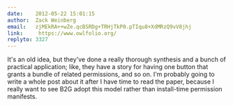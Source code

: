 ```yaml
---
date:    2012-05-22 15:01:15
author:  Zack Weinberg
email:   zjMEkRA++wZe.qcBSRDg+TRHjTkP0.pTIqu8+XdMRzQ9vV8jhj
link:     https://www.owlfolio.org/
replyto: 3327
---
```


It's an old idea, but they've done a really thorough synthesis and a
bunch of practical application; like, they have a story for having one
button that grants a bundle of related permissions, and so on.  I'm
probably going to write a whole post about it after I have time to
read the paper, because I really want to see B2G adopt this model
rather than install-time permission manifests.
